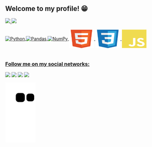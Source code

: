 ## Welcome to my profile!  😁

 <div>
   <a href="https://github.com/WillkerMenezes">
   <img height="180em" src="https://github-readme-stats.vercel.app/api?username=WillkerMenezes&show_icons=true&theme=tokyonight&include_all_commits=true&count_private=true"/>
   <img height="180em" src="https://github-readme-stats.vercel.app/api/top-langs/?username=WillkerMenezes&layout=donut&langs_count=6&theme=tokyonight"/>

</div>
<div style="display: inline_block"><br>
  <img align="center" alt="Python" height="60" width="80" src="https://cdn.jsdelivr.net/gh/devicons/devicon/icons/python/python-original-wordmark.svg">
  <img align="center" alt="Pandas" height="60" width="80" src="https://cdn.jsdelivr.net/gh/devicons/devicon/icons/pandas/pandas-original-wordmark.svg">
  <img align="center" alt="NumPy" height="66" width="88" src="https://cdn.jsdelivr.net/gh/devicons/devicon/icons/numpy/numpy-original-wordmark.svg">
  <img align="center" alt="HTML" height="60" width="80" src="https://raw.githubusercontent.com/devicons/devicon/master/icons/html5/html5-original.svg">
  <img align="center" alt="CSS" height="60" width="80" src="https://raw.githubusercontent.com/devicons/devicon/master/icons/css3/css3-original.svg">
  <img align="center" alt="Js" height="60" width="80" src="https://raw.githubusercontent.com/devicons/devicon/master/icons/javascript/javascript-plain.svg">
</div>
 
 <br>
 
  ### Follow me on my social networks:
 
<div> 
  <a href="" target="_blank"><img src="https://img.shields.io/badge/Twitter-1DA1F2?style=for-the-badge&logo=twitter&logoColor=white" target="_blank"></a>
  <a href="https://www.facebook.com/willker.menezes.5" target="_blank"><img src="https://img.shields.io/badge/Facebook-1877F2?style=for-the-badge&logo=facebook&logoColor=white" target="_blank"></a>
  <a href = "mailto:willker.menezes@gmail.com"><img src="https://img.shields.io/badge/-Gmail-%23333?style=for-the-badge&logo=gmail&logoColor=white" target="_blank"></a>
  <a href="https://www.linkedin.com/in/willkermenezes" target="_blank"><img src="https://img.shields.io/badge/-LinkedIn-%230077B5?style=for-the-badge&logo=linkedin&logoColor=white" target="_blank"></a> 
 
  ![Snake animation](https://github.com/WillkerMenezes/WillkerMenezes/blob/output/github-contribution-grid-snake.svg)

</div>
